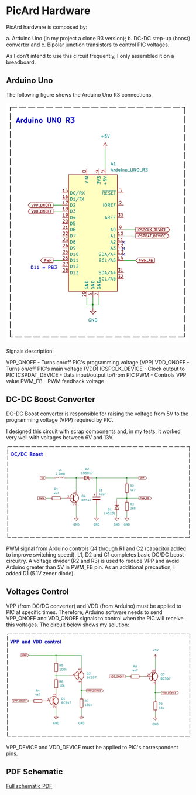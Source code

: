 # PicArd Hardware

PicArd hardware is composed by:

a. Arduino Uno (in my project a clone R3 version);
b. DC-DC step-up (boost) converter and
c. Bipolar junction transistors to control PIC voltages.

As I don't intend to use this circuit frequently, I only assembled it on a breadboard.

## Arduino Uno

The following figure shows the Arduino Uno R3 connections.

<img src="PicArd_Hardware_v039_Arduino.png" width="500">

Signals description:

VPP_ONOFF			- Turns on/off PIC's programming voltage (VPP)
VDD_ONOFF			- Turns on/off PIC's main voltage (VDD)
ICSPCLK_DEVICE		- Clock output to PIC
ICSPDAT_DEVICE		- Data input/output to/from PIC
PWM					- Controls VPP value 
PWM_FB				- PWM feedback voltage

## DC-DC Boost Converter

DC-DC Boost converter is responsible for raising the voltage from 5V 
to the programming voltage (VPP) required by PIC. 

I designed this circuit with scrap components and, in my tests, 
it worked very well with voltages between 6V and 13V.

<img src="PicArd_Hardware_v039_DCDC_Booster.png" width="700">

PWM signal from Arduino controls Q4 through R1 and C2 (capacitor added to improve switching speed).
L1, D2 and C1 completes basic DC/DC boost circuitry. A voltage divider (R2 and R3) is
used to reduce VPP and avoid Arduino greater than 5V in PWM_FB pin. As an additional precaution, I added D1 (5.1V zener diode).


## Voltages Control

VPP (from DC/DC converter) and VDD (from Arduino) must be applied to PIC at specific times. 
Therefore, Arduino software needs to send VPP_ONOFF and VDD_ONOFF signals to control when the PIC will receive this voltages.
The circuit below shows my solution:

<img src="PicArd_Hardware_v039_Voltages_Control.png" width="700">

VPP_DEVICE and VDD_DEVICE must be applied to PIC's correspondent pins.


## PDF Schematic
[Full schematic PDF](https://github.com/NelsonBittencourt/Picard/blob/main/hardware/PicArd_Hardware_v039.pdf)


